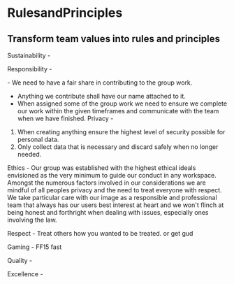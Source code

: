 # RulesandPrinciples
## Transform team values into rules and principles

Sustainability -
<!--Justin-->
Responsibility -
<!--Zach-->- We need to have a fair share in contributing to the group work.
- Anything we contribute shall have our name attached to it.
- When assigned some of the group work we need to ensure we complete our work within the given timeframes and communicate with the team when we have finished.
Privacy - 
1. When creating anything ensure the highest level of security possible for personal data.
2. Only collect data that is necessary and discard safely when no longer needed.
<!--Matt-->
Ethics - Our group was established with the highest ethical ideals envisioned as the very minimum to guide our conduct in any workspace. Amongst the numerous factors involved in our considerations we are mindful of all peoples privacy and the need to treat everyone with respect. We take particular care with our image as a responsible and professional team that always has our users best interest at heart and we won't flinch at being honest and forthright when dealing with issues, especially ones involving the law. 
<!--Mark-->
Respect - Treat others how you wanted to be treated. or get gud
<!--Swar-->
Gaming - FF15 fast
<!--Swar-->
Quality -
<!--Mak-->
Excellence -
<!--Mak-->

